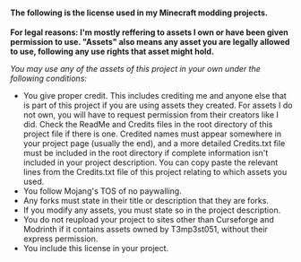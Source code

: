 #### The following is the license used in my Minecraft modding projects. 
**For legal reasons: I'm mostly reffering to assets I own or have been given permission to use. "Assets" also means any asset you are legally allowed to use, following any use rights that asset might hold.**

*You may use any of the assets of this project in your own under the following conditions:* 

- You give proper credit. This includes crediting me and anyone else that is part of this project if you are using assets they created. For assets I do not own, you will have to request permission from their creators like I did. Check the ReadMe and Credits files in the root directory of this project file if there is one. Credited names must appear somewhere in your project page (usually the end), and a more detailed Credits.txt file must be included in the root directory if complete information isn't included in your project description. You can copy paste the relevant lines from the Credits.txt file of this project relating to which assets you used. 
- You follow Mojang's TOS of no paywalling. 
- Any forks must state in their title or description that they are forks. 
- If you modify any assets, you must state so in the project description.   
- You do not reupload your project to sites other than Curseforge and Modrinth if it contains assets owned by T3mp3st051, without their express permission. 
- You include this license in your project. 
